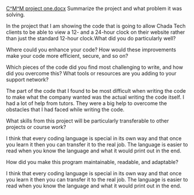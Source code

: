 [C^M^M project one.docx](https://github.com/sd2babygirl12/sd2babygirl12/files/6345974/C.M.M.project.one.docx)
Summarize the project and what problem it was solving.

In the project that I am showing the code that is going to allow Chada Tech clients to be able to view a 12- and a 24-hour clock on their website rather than just the standard 12-hour clock.What did you do particularly well?

Where could you enhance your code? How would these improvements make your code more efficient, secure, and so on?

Which pieces of the code did you find most challenging to write, and how did you overcome this? What tools or resources are you adding to your support network?

The part of the code that I found to be most difficult when writing the code to make what the company wanted was the actual writing the code itself. I had a lot of help from tutors. They were a big help to overcome the obstacles that I had faced while writing the code.

What skills from this project will be particularly transferable to other projects or course work?

I think that every coding language is special in its own way and that once you learn it then you can transfer it to the real job. The language is easier to read when you know the language and what it would print out in the end.

How did you make this program maintainable, readable, and adaptable?

I think that every coding language is special in its own way and that once you learn it then you can transfer it to the real job. The language is easier to read when you know the language and what it would print out in the end.

